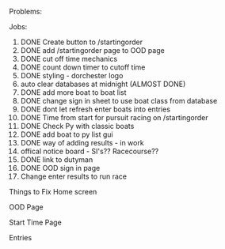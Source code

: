 Problems:

Jobs:
1. DONE Create button to /startingorder
2. DONE add /startingorder page to OOD page
3. DONE cut off time mechanics
4. DONE count down timer to cutoff time
5. DONE styling - dorchester logo
6. auto clear databases at midnight (ALMOST DONE)
7. DONE add more boat to boat list
8. DONE change sign in sheet to use boat class from database
9. DONE dont let refresh enter boats into entries
10. DONE Time from start for pursuit racing on /startingorder 
11. DONE Check Py with classic boats
12. DONE add boat to py list gui
13. DONE way of adding results - in work
14. offical notice board - SI's?? Racecourse??
15. DONE link to dutyman
16. DONE OOD sign in page
17. Change enter results to run race

Things to Fix
Home screen
    
OOD Page

Start Time Page

Entries
